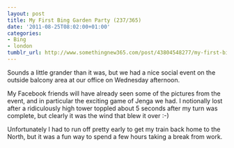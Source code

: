 ```yaml
---
layout: post
title: My First Bing Garden Party (237/365)
date: '2011-08-25T08:02:00+01:00'
categories:
- Bing
- london
tumblr_url: http://www.somethingnew365.com/post/43804548277/my-first-bing-garden-party-237365
---
```

Sounds a little grander than it was, but we had a nice social event on the outside balcony area at our office on Wednesday afternoon.

My Facebook friends will have already seen some of the pictures from the event, and in particular the exciting game of Jenga we had. I notionally lost after a ridiculously high tower toppled about 5 seconds after my turn was complete, but clearly it was the wind that blew it over :-)

Unfortunately I had to run off pretty early to get my train back home to the North, but it was a fun way to spend a few hours taking a break from work.
